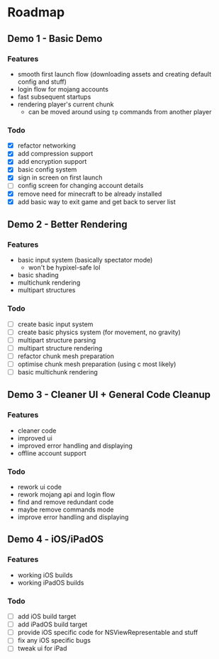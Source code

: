 # Roadmap

## Demo 1 - Basic Demo

### Features

- smooth first launch flow (downloading assets and creating default config and stuff)
- login flow for mojang accounts
- fast subsequent startups
- rendering player's current chunk
  - can be moved around using ```tp``` commands from another player

### Todo

- [x] refactor networking
- [x] add compression support
- [x] add encryption support
- [x] basic config system
- [x] sign in screen on first launch
- [ ] config screen for changing account details
- [x] remove need for minecraft to be already installed
- [x] add basic way to exit game and get back to server list

## Demo 2 - Better Rendering

### Features

- basic input system (basically spectator mode)
  - won't be hypixel-safe lol
- basic shading
- multichunk rendering
- multipart structures

### Todo

- [ ] create basic input system
- [ ] create basic physics system (for movement, no gravity)
- [ ] multipart structure parsing
- [ ] multipart structure rendering
- [ ] refactor chunk mesh preparation
- [ ] optimise chunk mesh preparation (using c most likely)
- [ ] basic multichunk rendering

## Demo 3 - Cleaner UI + General Code Cleanup

### Features

- cleaner code
- improved ui
- improved error handling and displaying
- offline account support

### Todo

- rework ui code
- rework mojang api and login flow
- find and remove redundant code
- maybe remove commands mode
- improve error handling and displaying

## Demo 4 - iOS/iPadOS

### Features

- working iOS builds
- working iPadOS builds

### Todo

- [ ] add iOS build target
- [ ] add iPadOS build target
- [ ] provide iOS specific code for NSViewRepresentable and stuff
- [ ] fix any iOS specific bugs
- [ ] tweak ui for iPad
